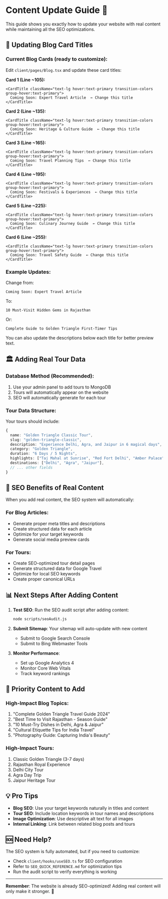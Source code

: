 # Content Update Guide 📝

This guide shows you exactly how to update your website with real content while maintaining all the SEO optimizations.

## 🔄 Updating Blog Card Titles

### Current Blog Cards (ready to customize):
Edit `client/pages/Blog.tsx` and update these card titles:

**Card 1 (Line ~105):** 
```tsx
<CardTitle className="text-lg hover:text-primary transition-colors group-hover:text-primary">
  Coming Soon: Expert Travel Article  ← Change this title
</CardTitle>
```

**Card 2 (Line ~135):** 
```tsx
<CardTitle className="text-lg hover:text-primary transition-colors group-hover:text-primary">
  Coming Soon: Heritage & Culture Guide  ← Change this title
</CardTitle>
```

**Card 3 (Line ~165):** 
```tsx
<CardTitle className="text-lg hover:text-primary transition-colors group-hover:text-primary">
  Coming Soon: Travel Planning Tips  ← Change this title
</CardTitle>
```

**Card 4 (Line ~195):** 
```tsx
<CardTitle className="text-lg hover:text-primary transition-colors group-hover:text-primary">
  Coming Soon: Festivals & Experiences  ← Change this title
</CardTitle>
```

**Card 5 (Line ~225):** 
```tsx
<CardTitle className="text-lg hover:text-primary transition-colors group-hover:text-primary">
  Coming Soon: Culinary Journey Guide  ← Change this title
</CardTitle>
```

**Card 6 (Line ~255):** 
```tsx
<CardTitle className="text-lg hover:text-primary transition-colors group-hover:text-primary">
  Coming Soon: Travel Safety Guide  ← Change this title
</CardTitle>
```

### Example Updates:
Change from:
```tsx
Coming Soon: Expert Travel Article
```
To:
```tsx
10 Must-Visit Hidden Gems in Rajasthan
```

Or:
```tsx
Complete Guide to Golden Triangle First-Timer Tips
```

You can also update the descriptions below each title for better preview text.

## 🏛️ Adding Real Tour Data

### Database Method (Recommended):
1. Use your admin panel to add tours to MongoDB
2. Tours will automatically appear on the website
3. SEO will automatically generate for each tour

### Tour Data Structure:
Your tours should include:
```typescript
{
  name: "Golden Triangle Classic Tour",
  slug: "golden-triangle-classic",
  description: "Experience Delhi, Agra, and Jaipur in 6 magical days",
  category: "Golden Triangle",
  duration: "6 Days / 5 Nights",
  highlights: ["Taj Mahal at Sunrise", "Red Fort Delhi", "Amber Palace"],
  destinations: ["Delhi", "Agra", "Jaipur"],
  // ... other fields
}
```

## 🎯 SEO Benefits of Real Content

When you add real content, the SEO system will automatically:

### For Blog Articles:
- Generate proper meta titles and descriptions
- Create structured data for each article
- Optimize for your target keywords
- Generate social media preview cards

### For Tours:
- Create SEO-optimized tour detail pages
- Generate structured data for Google Travel
- Optimize for local SEO keywords
- Create proper canonical URLs

## 📊 Next Steps After Adding Content

1. **Test SEO**: Run the SEO audit script after adding content:
   ```bash
   node scripts/seoAudit.js
   ```

2. **Submit Sitemap**: Your sitemap will auto-update with new content
   - Submit to Google Search Console
   - Submit to Bing Webmaster Tools

3. **Monitor Performance**: 
   - Set up Google Analytics 4
   - Monitor Core Web Vitals
   - Track keyword rankings

## 🚀 Priority Content to Add

### High-Impact Blog Topics:
1. "Complete Golden Triangle Travel Guide 2024"
2. "Best Time to Visit Rajasthan - Season Guide"
3. "10 Must-Try Dishes in Delhi, Agra & Jaipur"
4. "Cultural Etiquette Tips for India Travel"
5. "Photography Guide: Capturing India's Beauty"

### High-Impact Tours:
1. Classic Golden Triangle (3-7 days)
2. Rajasthan Royal Experience
3. Delhi City Tour
4. Agra Day Trip
5. Jaipur Heritage Tour

## 💡 Pro Tips

- **Blog SEO**: Use your target keywords naturally in titles and content
- **Tour SEO**: Include location keywords in tour names and descriptions
- **Image Optimization**: Use descriptive alt text for all images
- **Internal Linking**: Link between related blog posts and tours

## 🆘 Need Help?

The SEO system is fully automated, but if you need to customize:
- Check `client/hooks/useSEO.ts` for SEO configuration
- Refer to `SEO_QUICK_REFERENCE.md` for optimization tips
- Run the audit script to verify everything is working

---

**Remember**: The website is already SEO-optimized! Adding real content will only make it stronger. 🎯
